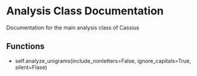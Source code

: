 # Analysis Class Documentation
Documentation for the main analysis class of Cassius
## Functions
 * self.analyze\_unigrams(include\_nonletters=False, ignore\_capitals=True, silent=Flase)
